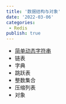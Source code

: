 ```yaml
---
title: '数据结构与对象'
date: '2022-03-06'
categories:
 - Redis
publish: true
---
```


- [简单动态字符串](./01.1.md)
- 链表
- 字典
- 跳跃表
- 整数集合
- 压缩列表
- 对象

